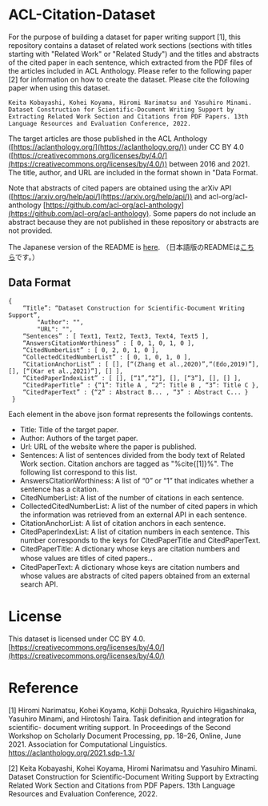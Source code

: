 # ACL-Citation-Dataset


For the purpose of building a dataset for paper writing support \[1\], this repository contains a dataset of related work sections (sections with titles starting with "Related Work" or "Related Study") and the titles and abstracts of the cited paper in each sentence, which extracted from the PDF files of the articles included in ACL Anthology. 
Please refer to the following paper [2] for information on how to create the dataset. Please cite the following paper when using this dataset.

```
Keita Kobayashi, Kohei Koyama, Hiromi Narimatsu and Yasuhiro Minami. Dataset Construction for Scientific-Document Writing Support by Extracting Related Work Section and Citations from PDF Papers. 13th Language Resources and Evaluation Conference, 2022.
```

The target articles are those published in the ACL Anthology ([https://aclanthology.org/](https://aclanthology.org/)) under CC BY 4.0 ([https://creativecommons.org/licenses/by/4.0/](https://creativecommons.org/licenses/by/4.0/)) between 2016 and 2021. The title, author, and URL are included in the format shown in "Data Format.

Note that abstracts of cited papers are obtained using the arXiv API ([https://arxiv.org/help/api/](https://arxiv.org/help/api/)) and acl-org/acl-anthology [https://github.com/acl-org/acl-anthology](https://github.com/acl-org/acl-anthology). Some papers do not include an abstract because they are not published in these repository or abstracts are not provided.

The Japanese version of the README is [here](/README-ja.md).
（日本語版のREADMEは[こちら](/README-ja.md)です。）


## Data Format

```
{
    “Title”: “Dataset Construction for Scientific-Document Writing Support”,
		"Author": "",
		"URL": "",
    “Sentences” : [ Text1, Text2, Text3, Text4, Text5 ], 
    “AnswersCitationWorthiness” : [ 0, 1, 0, 1, 0 ], 
    “CitedNumberList” : [ 0, 2, 0, 1, 0 ], 
    “CollectedCitedNumberList” : [ 0, 1, 0, 1, 0 ], 
    “CitationAnchorList” : [ [], [“(Zhang et al.,2020)”,“(Edo,2019)”], [], [“(Kar et al.,2021)”], [] ],
    “CitedPaperIndexList” : [ [], [“1”,“2”], [], [“3”], [], [] ],
    “CitedPaperTitle” : {“1”: Title A , “2”: Title B , “3”: Title C },
    “CitedPaperText” : {“2” : Abstract B... , “3” : Abstract C... }
 }
```

Each element in the above json format represents the followings contents.

- Title: Title of the target paper.
- Author: Authors of the target paper.
- Url: URL of the website where the paper is published.
- Sentences: A list of sentences divided from the body text of Related Work section. Citation anchors are tagged as "%cite{[1]}%". The following list correspond to this list.
- AnswersCitationWorthiness: A list of “0” or “1” that indicates whether a sentence has a citation.
- CitedNumberList: A list of the number of citations in each sentence.
- CollectedCitedNumberList: A list of the number of cited papers in which the information was retrieved from an external API in each sentence.
- CitationAnchorList: A list of citation anchors in each sentence.
- CitedPaperIndexList: A list of citation numbers in each sentence. This number corresponds to the keys for CitedPaperTitle and CitedPaperText.
- CitedPaperTitle: A dictionary whose keys are citation numbers and whose values are titles of cited papers.．
- CitedPaperText: A dictionary whose keys are citation numbers and whose values are abstracts of cited papers obtained from an external search API.

# License

This dataset is licensed under CC BY 4.0.
[https://creativecommons.org/licenses/by/4.0/](https://creativecommons.org/licenses/by/4.0/)

# Reference

[1] Hiromi Narimatsu, Kohei Koyama, Kohji Dohsaka, Ryuichiro Higashinaka, Yasuhiro Minami, and Hirotoshi Taira. Task definition and integration for scientific- document writing support. In Proceedings of the Second Workshop on Scholarly Document Processing, pp. 18–26, Online, June 2021. Association for Computational Linguistics. https://aclanthology.org/2021.sdp-1.3/

[2] Keita Kobayashi, Kohei Koyama, Hiromi Narimatsu and Yasuhiro Minami. Dataset Construction for Scientific-Document Writing Support by Extracting Related Work Section and Citations from PDF Papers. 13th Language Resources and Evaluation Conference, 2022.
